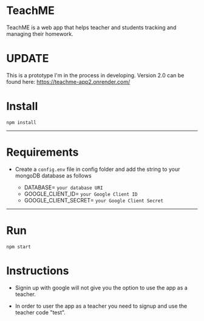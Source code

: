 # TeachME

TeachME is a web app that helps teacher and students tracking and managing their homework.

# UPDATE 

This is a prototype I'm in the process in developing. 
Version 2.0 can be found here: https://teachme-app2.onrender.com/

# Install

`npm install`

---

# Requirements

- Create a `config.env` file in config folder and add the string to your mongoDB database as follows

  - DATABASE= `your database URI`
  - GOOGLE_CLIENT_ID= `your Google Client ID`
  - GOOGLE_CLIENT_SECRET= `your Google Client Secret`

---

# Run

`npm start`

# Instructions

- Signin up with google will not give you the option to use the app as a teacher.

- In order to user the app as a teacher you need to signup and use the teacher code "test".
